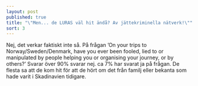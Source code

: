 ```yaml
---
layout: post
published: true
title: "\"Men... de LURAS väl hit ändå? Av jättekriminella nätverk!\""
sort: 3
---
```




Nej, det verkar faktiskt inte så. På frågan ’On your trips to Norway/Sweden/Denmark, have you ever been fooled, lied to or manipulated by people helping you or organising your journey, or by others?’ Svarar över 90% svarar nej. ca 7% har svarat ja på frågan. De flesta sa att de kom hit för att de hört om det från familj eller bekanta som hade varit i Skadinavien tidigare.
